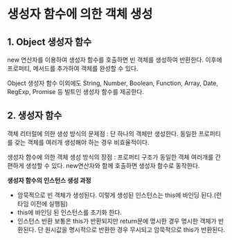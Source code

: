 # 생성자 함수에 의한 객체 생성
## 1. Object 생성자 함수
new 연산자를 이용하여 생성자 함수를 호출하면 빈 객체를 생성하여 반환한다. 이후에 프로퍼티, 메서드를 추가하여 객체를 완성할 수 있다.

Object 생성자 함수 이외에도 String, Number, Boolean, Function, Array, Date, RegExp, Promise 등 빌트인 생성자 함수를 제공한다.

## 2. 생성자 함수
객체 리터럴에 의한 생성 방식의 문제점 : 단 하나의 객체만 생성한다. 동일한 프로퍼티를 갖는 객체를 여러개 생성해야 하는 경우 비효율적이다.

생성자 함수에 의한 객체 생성 방식의 장점 : 프로퍼티 구조가 동일한 객체 여러개를 간편하게 생성할 수 있다. new연산자와 함께 호출하면 생성자 함수로 동작한다.

__생성자 함수의 인스턴스 생성 과정__ 
* 암묵적으로 빈 객체가 생성된다. 이렇게 생성된 인스턴스는 this에 바인딩 된다.(런타임 이전에 실행됨)
* this에 바인딩 된 인스턴스를 초기화 한다.
* 인스턴스 반환 보통은 this가 반환되지만 return문에 명시한 경우 명시한 객체가 반환된다. 단 원시값을 명시적으로 반환한 경우 무시되고 암묵적으로 this가 반환된다.

